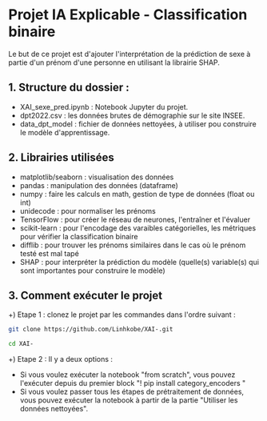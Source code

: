 # Projet IA Explicable - Classification binaire

Le but de ce projet est d'ajouter l'interprétation de la prédiction de sexe à partie d'un prénom d'une personne en utilisant la librairie SHAP. 

## 1. Structure du dossier : 
+ XAI_sexe_pred.ipynb : Notebook Jupyter du projet.
+ dpt2022.csv : les données brutes de démographie sur le site INSEE.
+ data_dpt_model : fichier de données nettoyées, à utiliser pou construire le modèle d'apprentissage. 

## 2. Librairies utilisées
+ matplotlib/seaborn : visualisation des données
+ pandas : manipulation des données (dataframe)
+ numpy : faire les calculs en math, gestion de type de données (float ou int)
+ unidecode : pour normaliser les prénoms
+ TensorFlow : pour créer le réseau de neurones, l'entraîner et l'évaluer
+ scikit-learn : pour l'encodage des varaibles catégorielles, les métriques pour vérifier la classification binaire
+ difflib : pour trouver les prénoms similaires dans le cas où le prénom testé est mal tapé
+ SHAP : pour interpréter la prédiction du modèle (quelle(s) variable(s) qui sont importantes pour construire le modèle)

## 3. Comment exécuter le projet
+) Etape 1 : clonez le projet par les commandes dans l'ordre suivant : 
```sh
git clone https://github.com/Linhkobe/XAI-.git
```

```sh
cd XAI-
```

+) Etape 2 :
Il y a deux options :
- Si vous voulez exécuter la notebook "from scratch", vous pouvez l'exécuter depuis du premier block "! pip install category_encoders "
- Si vous voulez passer tous les étapes de prétraitement de données, vous pouvez exécuter la notebook à partir de la partie "Utiliser les données nettoyées". 
